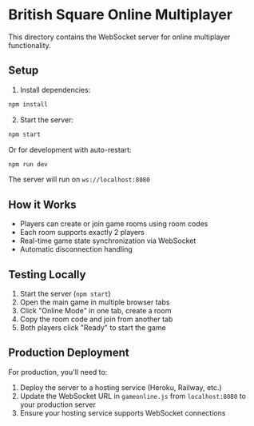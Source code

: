 # British Square Online Multiplayer

This directory contains the WebSocket server for online multiplayer functionality.

## Setup

1. Install dependencies:
```bash
npm install
```

2. Start the server:
```bash
npm start
```

Or for development with auto-restart:
```bash
npm run dev
```

The server will run on `ws://localhost:8080`

## How it Works

- Players can create or join game rooms using room codes
- Each room supports exactly 2 players
- Real-time game state synchronization via WebSocket
- Automatic disconnection handling

## Testing Locally

1. Start the server (`npm start`)
2. Open the main game in multiple browser tabs
3. Click "Online Mode" in one tab, create a room
4. Copy the room code and join from another tab
5. Both players click "Ready" to start the game

## Production Deployment

For production, you'll need to:
1. Deploy the server to a hosting service (Heroku, Railway, etc.)
2. Update the WebSocket URL in `gameonline.js` from `localhost:8080` to your production server
3. Ensure your hosting service supports WebSocket connections
